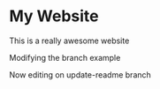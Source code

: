 # My Website

This is a really awesome website

Modifying the branch example


Now editing on update-readme branch
